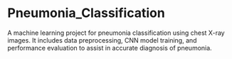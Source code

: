 # Pneumonia_Classification
 A machine learning project for pneumonia classification using chest X-ray images. It includes data preprocessing, CNN model training, and performance evaluation to assist in accurate diagnosis of pneumonia.
